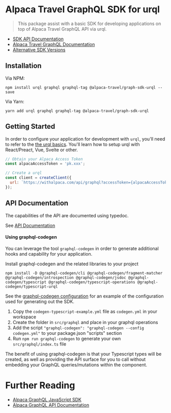 # Alpaca Travel GraphQL SDK for urql

> This package assist with a basic SDK for developing applications on top of
> Alpaca Travel GraphQL API via urql.

- [SDK API Documentation](https://alpacatravel.github.io/graph-sdk/packages/urql/docs)
- [Alpaca Travel GraphQL Documentation](https://github.com/AlpacaTravel/graphql-docs)
- [Alternative SDK Versions](/README.md)

## Installation

Via NPM:

```
npm install urql graphql graphql-tag @alpaca-travel/graph-sdk-urql --save
```

Via Yarn:

```
yarn add urql graphql graphql-tag @alpaca-travel/graph-sdk-urql
```

## Getting Started

In order to configure your application for development with `urql`, you'll need
to refer to the
[the urql basics](https://formidable.com/open-source/urql/docs/basics/). You'll
learn how to setup urql with React/Preact, Vue, Svelte or other.

```javascript
// Obtain your Alpaca Access Token
const alpacaAccessToken = 'pk.xxx';

// Create a urql
const client = createClient({
  url: `https://withalpaca.com/api/graphql?accessToken={alpacaAccessToken}`,
});
```

## API Documentation

The capabilities of the API are documented using typedoc.

See [API Documentation](https://alpacatravel.github.io/graph-sdk/packages/urql/docs)

#### Using graphql-codegen

You can leverage the tool `graphql-codegen` in order to generate additional
hooks and capability for your application.

Install graphql-codegen and the related libraries to your project

```shell
npm install -D @graphql-codegen/cli @graphql-codegen/fragment-matcher @graphql-codegen/introspection @graphql-codegen/jsdoc @graphql-codegen/typescript @graphql-codegen/typescript-operations @graphql-codegen/typescript-urql
```

See the [graphql-codegen configuration](./codegen-typescript-example.yml) for an example of
the configuration used for generating out the SDK.

1. Copy the `codegen-typescript-example.yml` file as `codegen.yml` in your workspace
2. Create the folder in `src/graphql` and place in your graphql operations
3. Add the script `"graphql-codegen": "graphql-codegen --config codegen.yml"` to your package.json "scripts" section
4. Run `npm run graphql-codegen` to generate your own `src/graphql/index.ts` file

The benefit of using graphql-codegen is that your Typescript types will be
created, as well as providing the API surface for you to call without embedding
your GraphQL queries/mutations within the component.

# Further Reading

- [Alpaca GraphQL JavaScript SDK](/README.md)
- [Alpaca GraphQL API Documentation](https://github.com/AlpacaTravel/graphql-docs)
